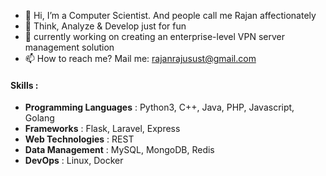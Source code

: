 - 👋 Hi, I’m a Computer Scientist. And people call me Rajan affectionately
- 👀 Think, Analyze & Develop just for fun
- 🌱 currently working on creating an enterprise-level VPN server management solution
- 📫 How to reach me? Mail me: rajanrajusust@gmail.com


#### Skills :
- **Programming Languages** :  Python3, C++, Java, PHP, Javascript, Golang
- **Frameworks** : Flask, Laravel, Express
- **Web Technologies** : REST
- **Data Management** : MySQL, MongoDB, Redis
- **DevOps** : Linux, Docker
<!---
Rajan-sust/Rajan-sust is a ✨ special ✨ repository because its `README.md` (this file) appears on your GitHub profile.
You can click the Preview link to take a look at your changes.
--->
